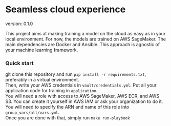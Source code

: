 # Seamless cloud experience

version: 0.1.0

This project aims at making training a model on the cloud as easy as in your local environment. 
For now, the models are trained on AWS SageMaker. The main dependencies are Docker and Ansible. This approach is agnostic 
of your machine learning framework.  
  
### Quick start

git clone this repository and run `pip install -r requirements.txt`, preferably in a virtual environment.  
Then, write your AWS credentials in `vault/credentials.yml`. Put all your application code for training in `application`.  
You will need a role with access to AWS SageMaker, AWS ECR, and AWS S3. You can create it yourself in AWS IAM 
or ask your organization to do it. You will need to specify the ARN and name of this role into `group_vars/all/vars.yml`.  
Once you are done with that, simply run `make run-playbook`
